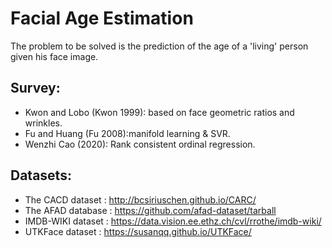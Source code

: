 # Facial Age Estimation

The problem to be solved is the prediction of the age of a 'living' person given his face image.


## Survey:

- Kwon and Lobo (Kwon 1999): based on face geometric ratios and wrinkles.
- Fu and Huang (Fu 2008):manifold learning & SVR.
- Wenzhi Cao (2020): Rank consistent ordinal regression.


## Datasets:

- The CACD dataset : http://bcsiriuschen.github.io/CARC/
- The AFAD database :   https://github.com/afad-dataset/tarball
- IMDB-WIKI dataset : https://data.vision.ee.ethz.ch/cvl/rrothe/imdb-wiki/
- UTKFace dataset : https://susanqq.github.io/UTKFace/
